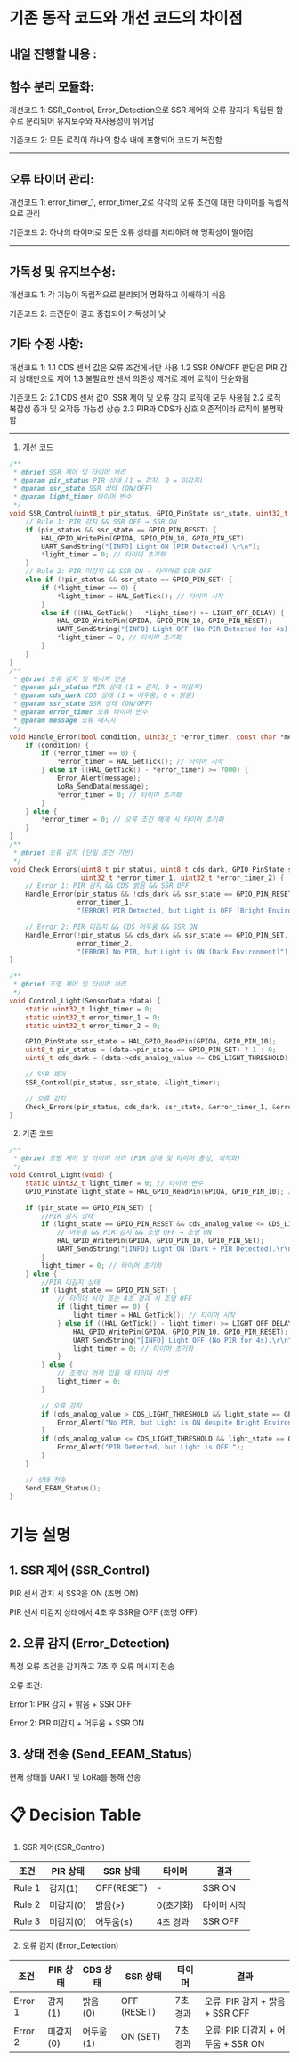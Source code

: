 # 기존 동작 코드와 개선 코드의 차이점 
내일 진행할 내용 : 
-------

## 함수 분리 모듈화:

개선코드 1: SSR_Control, Error_Detection으로 SSR 제어와 오류 감지가 독립된 함수로 분리되어 유지보수와 재사용성이 뛰어남

기존코드 2: 모든 로직이 하나의 함수 내에 포함되어 코드가 복잡함

--------

## 오류 타이머 관리:

개선코드 1: error_timer_1, error_timer_2로 각각의 오류 조건에 대한 타이머를 독립적으로 관리

기존코드 2: 하나의 타이머로 모든 오류 상태를 처리하려 해 명확성이 떨어짐

----------
## 가독성 및 유지보수성:

개선코드 1: 각 기능이 독립적으로 분리되어 명확하고 이해하기 쉬움

기존코드 2: 조건문이 길고 중첩되어 가독성이 낮

## 기타 수정 사항:

개선코드 1:
1.1 CDS 센서 값은 오류 조건에서만 사용
1.2 SSR ON/OFF 판단은 PIR 감지 상태만으로 제어
1.3 불필요한 센서 의존성 제거로 제어 로직이 단순화됨

기존코드 2:
2.1 CDS 센서 값이 SSR 제어 및 오류 감지 로직에 모두 사용됨
2.2 로직 복잡성 증가 및 오작동 가능성 상승
2.3 PIR과 CDS가 상호 의존적이라 로직이 불명확함


----------

1. 개선 코드
```C
/**
 * @brief SSR 제어 및 타이머 처리
 * @param pir_status PIR 상태 (1 = 감지, 0 = 미감지)
 * @param ssr_state SSR 상태 (ON/OFF)
 * @param light_timer 타이머 변수
 */
void SSR_Control(uint8_t pir_status, GPIO_PinState ssr_state, uint32_t *light_timer) {
    // Rule 1: PIR 감지 && SSR OFF → SSR ON
    if (pir_status && ssr_state == GPIO_PIN_RESET) {
        HAL_GPIO_WritePin(GPIOA, GPIO_PIN_10, GPIO_PIN_SET);
        UART_SendString("[INFO] Light ON (PIR Detected).\r\n");
        *light_timer = 0; // 타이머 초기화
    }
    // Rule 2: PIR 미감지 && SSR ON → 타이머로 SSR OFF
    else if (!pir_status && ssr_state == GPIO_PIN_SET) {
        if (*light_timer == 0) {
            *light_timer = HAL_GetTick(); // 타이머 시작
        }
        else if ((HAL_GetTick() - *light_timer) >= LIGHT_OFF_DELAY) {
            HAL_GPIO_WritePin(GPIOA, GPIO_PIN_10, GPIO_PIN_RESET);
            UART_SendString("[INFO] Light OFF (No PIR Detected for 4s).\r\n");
            *light_timer = 0; // 타이머 초기화
        }
    }
}
/**
 * @brief 오류 감지 및 메시지 전송
 * @param pir_status PIR 상태 (1 = 감지, 0 = 미감지)
 * @param cds_dark CDS 상태 (1 = 어두움, 0 = 밝음)
 * @param ssr_state SSR 상태 (ON/OFF)
 * @param error_timer 오류 타이머 변수
 * @param message 오류 메시지
 */
void Handle_Error(bool condition, uint32_t *error_timer, const char *message) {
    if (condition) {
        if (*error_timer == 0) {
            *error_timer = HAL_GetTick(); // 타이머 시작
        } else if ((HAL_GetTick() - *error_timer) >= 7000) {
            Error_Alert(message);
            LoRa_SendData(message);
            *error_timer = 0; // 타이머 초기화
        }
    } else {
        *error_timer = 0; // 오류 조건 해제 시 타이머 초기화
    }
}
/**
 * @brief 오류 감지 (단일 조건 기반)
 */
void Check_Errors(uint8_t pir_status, uint8_t cds_dark, GPIO_PinState ssr_state,
                  uint32_t *error_timer_1, uint32_t *error_timer_2) {
    // Error 1: PIR 감지 && CDS 밝음 && SSR OFF
    Handle_Error(pir_status && !cds_dark && ssr_state == GPIO_PIN_RESET,
                 error_timer_1,
                 "[ERROR] PIR Detected, but Light is OFF (Bright Environment)");

    // Error 2: PIR 미감지 && CDS 어두움 && SSR ON
    Handle_Error(!pir_status && cds_dark && ssr_state == GPIO_PIN_SET,
                 error_timer_2,
                 "[ERROR] No PIR, but Light is ON (Dark Environment)");
}

/**
 * @brief 조명 제어 및 타이머 처리
 */
void Control_Light(SensorData *data) {
    static uint32_t light_timer = 0;
    static uint32_t error_timer_1 = 0;
    static uint32_t error_timer_2 = 0;

    GPIO_PinState ssr_state = HAL_GPIO_ReadPin(GPIOA, GPIO_PIN_10);
    uint8_t pir_status = (data->pir_state == GPIO_PIN_SET) ? 1 : 0;
    uint8_t cds_dark = (data->cds_analog_value <= CDS_LIGHT_THRESHOLD) ? 1 : 0;

    // SSR 제어
    SSR_Control(pir_status, ssr_state, &light_timer);

    // 오류 감지
    Check_Errors(pir_status, cds_dark, ssr_state, &error_timer_1, &error_timer_2);
}


```
2. 기존 코드
```C
/**
 * @brief 조명 제어 및 타이머 처리 (PIR 상태 및 타이머 중심, 최적화)
 */
void Control_Light(void) {
    static uint32_t light_timer = 0; // 타이머 변수
    GPIO_PinState light_state = HAL_GPIO_ReadPin(GPIOA, GPIO_PIN_10); // 현재 조명 상태

    if (pir_state == GPIO_PIN_SET) {
        //PIR 감지 상태
        if (light_state == GPIO_PIN_RESET && cds_analog_value <= CDS_LIGHT_THRESHOLD) {
            // 어두움 && PIR 감지 && 조명 OFF → 조명 ON
            HAL_GPIO_WritePin(GPIOA, GPIO_PIN_10, GPIO_PIN_SET);
            UART_SendString("[INFO] Light ON (Dark + PIR Detected).\r\n");
        }
        light_timer = 0; // 타이머 초기화
    } else {
        //PIR 미감지 상태
        if (light_state == GPIO_PIN_SET) {
            // 타이머 시작 또는 4초 경과 시 조명 OFF
            if (light_timer == 0) {
                light_timer = HAL_GetTick(); // 타이머 시작
            } else if ((HAL_GetTick() - light_timer) >= LIGHT_OFF_DELAY) {
                HAL_GPIO_WritePin(GPIOA, GPIO_PIN_10, GPIO_PIN_RESET); // 조명 OFF
                UART_SendString("[INFO] Light OFF (No PIR for 4s).\r\n");
                light_timer = 0; // 타이머 초기화
            }
        } else {
            // 조명이 꺼져 있을 때 타이머 리셋
            light_timer = 0;
        }

        // 오류 감지
        if (cds_analog_value > CDS_LIGHT_THRESHOLD && light_state == GPIO_PIN_SET) {
            Error_Alert("No PIR, but Light is ON despite Bright Environment.");
        }
        if (cds_analog_value <= CDS_LIGHT_THRESHOLD && light_state == GPIO_PIN_RESET) {
            Error_Alert("PIR Detected, but Light is OFF.");
        }
    }

    // 상태 전송
    Send_EEAM_Status();
}
```

# 기능 설명
## 1. SSR 제어 (SSR_Control)
PIR 센서 감지 시 SSR을 ON (조명 ON)

PIR 센서 미감지 상태에서 4초 후 SSR을 OFF (조명 OFF)

## 2. 오류 감지 (Error_Detection)

특정 오류 조건을 감지하고 7초 후 오류 메시지 전송

오류 조건:

Error 1: PIR 감지 + 밝음 + SSR OFF

Error 2: PIR 미감지 + 어두움 + SSR ON

## 3. 상태 전송 (Send_EEAM_Status)

현재 상태를 UART 및 LoRa를 통해 전송



# 📋 Decision Table
1. SSR 제어(SSR_Control)
   
| 조건       | PIR 상태 |  SSR 상태  | 타이머    | 결과       |
|------------|----------|-----------|-----------|-----------|
| Rule 1     | 감지(1)  |OFF(RESET) |     -     | SSR ON    |
| Rule 2     | 미감지(0)|  밝음(>)  | 0(초기화)  | 타이머 시작|
| Rule 3     | 미감지(0)| 어두움(≤) | 4초 경과   | SSR OFF   |

2. 오류 감지 (Error_Detection)

| 조건        | PIR 상태 |  CDS 상태  | SSR 상태       | 타이머     |   결과   |
|------------ |----------|-----------|--------------|-----------|--------------------------------|
| Error 1     | 감지(1)  |밝음 (0)    |  OFF (RESET) | 7초 경과    |오류: PIR 감지 + 밝음 + SSR OFF|
| Error 2     | 미감지(0)|어두움 (1)  | ON (SET)      | 7초 경과   |오류: PIR 미감지 + 어두움 + SSR ON|






